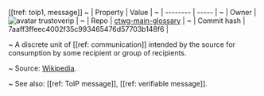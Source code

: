 [[tref: toip1, message]]
~ | Property | Value |
~ | -------- | ----- |
~ | Owner | ![avatar](https://avatars.githubusercontent.com/u/61128026?v=4) trustoverip |
~ | Repo | [ctwg-main-glossary](https://github.com/trustoverip/ctwg-main-glossary) |
~ | Commit hash | 7aaff3ffeec4002f35c993465476d57703b148f6 |

~ A discrete unit of [[ref: communication]] intended by the source for consumption by some recipient or group of recipients.

~ Source: [Wikipedia](https://en.wikipedia.org/wiki/Message).

~ See also: [[ref: ToIP message]], [[ref: verifiable message]].
